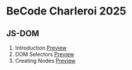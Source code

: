 # BeCode Charleroi 2025

## JS-DOM
1. Introduction [Preview](http://htmlpreview.github.io/?https://github.com/Arseniia-Damaksina/DOM/blob/main/1.Introduction/index.html)
2. DOM Selectors [Preview](http://htmlpreview.github.io/?https://github.com/Arseniia-Damaksina/DOM/blob/main/2.Selectors/index2.html)
3. Creating Nodes [Preview](http://htmlpreview.github.io/?https://github.com/Arseniia-Damaksina/DOM/blob/main/3.Creating/index3.html)